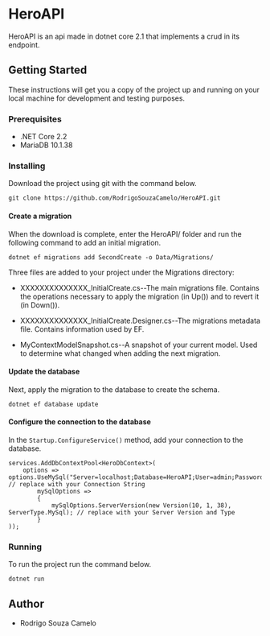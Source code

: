 # HeroAPI

HeroAPI is an api made in dotnet core 2.1 that implements a crud in its endpoint.

## Getting Started 
These instructions will get you a copy of the project up and running on your local machine for development and testing purposes.

### Prerequisites

- .NET Core 2.2
- MariaDB 10.1.38

### Installing

Download the project using git with the command below.

``
git clone https://github.com/RodrigoSouzaCamelo/HeroAPI.git
``

#### Create a migration
When the download is complete, enter the HeroAPI/ folder and run the following command to add an initial migration.

``
dotnet ef migrations add SecondCreate -o Data/Migrations/
``

Three files are added to your project under the Migrations directory:

- XXXXXXXXXXXXXX_InitialCreate.cs--The main migrations file. Contains the operations necessary to apply the migration (in Up()) and to revert it (in Down()).

- XXXXXXXXXXXXXX_InitialCreate.Designer.cs--The migrations metadata file. Contains information used by EF.

- MyContextModelSnapshot.cs--A snapshot of your current model. Used to determine what changed when adding the next migration.

#### Update the database
Next, apply the migration to the database to create the schema.

``
dotnet ef database update
``

#### Configure the connection to the database

In the `Startup.ConfigureService()` method, add your connection to the database.

```
services.AddDbContextPool<HeroDbContext>( 
    options => options.UseMySql("Server=localhost;Database=HeroAPI;User=admin;Password=admin;", // replace with your Connection String
        mySqlOptions =>
        {
            mySqlOptions.ServerVersion(new Version(10, 1, 38), ServerType.MySql); // replace with your Server Version and Type
        }
));
```

### Running
To run the project run the command below.

``
dotnet run
``

## Author

- Rodrigo Souza Camelo
